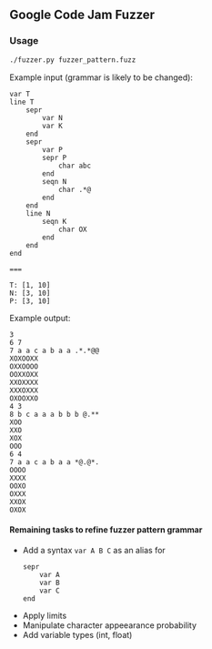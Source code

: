## Google Code Jam Fuzzer

### Usage

```bash
./fuzzer.py fuzzer_pattern.fuzz
```

Example input (grammar is likely to be changed):

```
var T
line T
    sepr
        var N
        var K
    end
    sepr
        var P
        sepr P
            char abc
        end
        seqn N
            char .*@
        end
    end
    line N
        seqn K
            char OX
        end
    end
end

===

T: [1, 10]
N: [3, 10]
P: [3, 10]
```

Example output:

```
3
6 7
7 a a c a b a a .*.*@@
XOXOOXX
OXXOOOO
OOXXOXX
XXOXXXX
XXXOXXX
OXOOXXO
4 3
8 b c a a a b b b @.**
XOO
XXO
XOX
OOO
6 4
7 a a c a b a a *@.@*.
OOOO
XXXX
OOXO
OXXX
XXOX
OXOX
```

#### Remaining tasks to refine fuzzer pattern grammar

- Add a syntax `var A B C` as an alias for
    ```
    sepr
        var A
        var B
        var C
    end
    ```
- Apply limits
- Manipulate character appeearance probability
- Add variable types (int, float)
